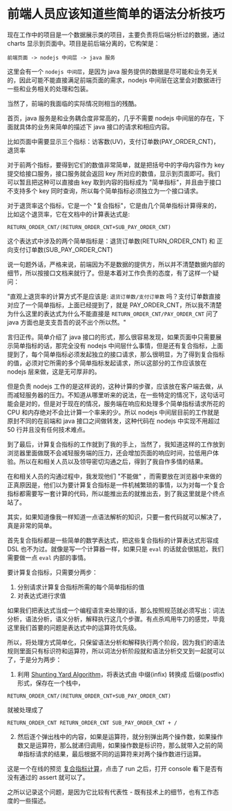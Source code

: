 <!--
{
  "title": "前端人员应该知道些简单的语法分析技巧"
}
-->
# 前端人员应该知道些简单的语法分析技巧

现在工作中的项目是一个数据展示类的项目，主要负责将后端分析过的数据，通过 charts 显示到页面中。项目是前后端分离的，它构架是：

```
前端页面 -> nodejs 中间层 -> java 服务
```

这里会有一个 `nodejs 中间层`，是因为 java 服务提供的数据是尽可能和业务无关的，因此可能不能直接满足前端页面的需求，nodejs 中间层在这里会对数据进行一些和业务相关的处理和包装。

当然了，前端的我面临的实际情况则相当的残酷。

首页，java 服务是和业务耦合度非常高的，几乎不需要 nodejs 中间层的存在，下面就具体的业务来简单的描述下 java 接口的请求和相应内容。

比如页面中需要显示三个指标：访客数(UV)，支付订单数(PAY\_ORDER\_CNT)，退货率

对于前两个指标，要得到它们的数值非常简单，就是把括号中的字母内容作为 key 提交给接口服务，接口服务就会返回 key 所对应的数值，显示到页面即可。我们可以暂且把这种可以直接由 key 取到内容的指标成为 "简单指标"，并且由于接口不支持多个 key 同时查询，所以每个简单指标必须独立为一个接口请求。

对于退货率这个指标，它是一个 "复合指标"，它是由几个简单指标计算得来的，比如这个退货率，它在文档中的计算表达式是:

```
RETURN_ORDER_CNT/(RETURN_ORDER_CNT+SUB_PAY_ORDER_CNT)
```

这个表达式中涉及的两个简单指标是：退货订单数(RETURN\_ORDER\_CNT) 和 正向支付订单数(SUB\_PAY\_ORDER\_CNT)

说一句题外话，严格来说，前端因为不是数据的提供方，所以并不清楚数据内部的细节，所以按接口文档来就行了。但是本着对工作负责的态度，有了这样一个疑问：

"直观上退货率的计算方式不是应该是: `退货订单数/支付订单数` 吗？支付订单数直接对应了一个简单指标，上面已经提到了，就是 PAY\_ORDER\_CNT，所以我不清楚为什么这里的表达式为什么不能直接是 `RETURN_ORDER_CNT/PAY_ORDER_CNT` 问了 java 方面也是支支吾吾的说不出个所以然。"

言归正传。简单介绍了 java 接口的形式，那么很容易发现，如果页面中只需要展示简单指标的话，那完全没有 nodejs 中间层什么事情，但是还有复合指标，上面提到了，每个简单指标必须发起独立的接口请求，那么很明显，为了得到复合指标的值，必须对它所需的多个简单指标发起请求，所以这部分的工作应该放在 nodejs 层来做，这是无可厚非的。

但是负责 nodejs 工作的是这样说的，这种计算的步骤，应该放在客户端去做，从而减轻服务器的压力。不知道从哪里听来的说法，在一些特定的情况下，这句话可能会是对的，但是对于现在的情况，服务端在响应和处理多个简单指标请求所花的 CPU 和内存绝对不会比计算一个率来的少。所以 nodejs 中间层目前的工作就是原封不同的在前端和 java 接口之间做转发，这种代码在 nodejs 中实现不用超过 50 行并且没有任何技术难点。

到了最后，计算复合指标的工作就到了我的手上，当然了，我知道这样的工作放到浏览器里面做既不会减轻服务端的压力，还会增加页面的响应时间，拉低用户体验。所以在和相关人员以及领导密切沟通之后，得到了我自作多情的结果。

在和相关人员的沟通过程中，我发现他们 "不能做" ，而需要放在浏览器中来做的正真原因是，他们以为要计算复合指标是一件机械繁琐的事情，以为对每一个复合指标都需要写一套计算的代码，所以能推出去的就推出去，到了我这里就是个终点站了。

其实，如果知道像我一样知道一点语法解析的知识，只要一套代码就可以解决了，真是非常的简单。

首先复合指标都是一些简单的数学表达式，把这些复合指标的计算表达式形容成 DSL 也不为过。就像是写一个计算器一样，如果只是 `eval` 的话就会很尴尬，我们需要做一点 `eval` 内部的事情。

要计算复合指标，只需要分两步：

1. 分别请求计算复合指标所需的每个简单指标的值
2. 对表达式进行求值

如果我们把表达式当成一个编程语言来处理的话，那么按照规范就必须写出：词法分析，语法分析，语义分析，解释执行这几个步骤。有点杀鸡用牛刀的感觉，毕竟这里我们首要的问题是表达式中的运算符优先级。

所以，将处理方式简单化，只保留语法分析和解释执行两个阶段，因为我们的语法规则里面只有标识符和运算符，所以词法分析阶段就和语法分析交叉到一起就可以了，于是分为两步：

1. 利用 [Shunting Yard Algorithm](https://en.wikipedia.org/wiki/Shunting-yard_algorithm)，将表达式由 中缀(infix) 转换成 后缀(postfix) 形式，保存在一个栈中，

  ```
  RETURN_ORDER_CNT/(RETURN_ORDER_CNT+SUB_PAY_ORDER_CNT)
  ```
  
  就被处理成了 
  
  ```
  RETURN_ORDER_CNT RETURN_ORDER_CNT SUB_PAY_ORDER_CNT + /
  ```
2. 然后逐个弹出栈中的内容，如果是运算符，就分别弹出两个操作数，如果操作数又是运算符，那么就递归调用，如果操作数是标识符，那么就带入之前的简单指标请求的结果，最后根据不同的运算符来对两个操作数进行运算。

这是一个在线的预览 [复合指标计算](https://jsfiddle.net/hsiaosiyuan/cr17w07q/5/)，点击了 run 之后，打开 console 看下是否有没有通过的 assert 就可以了。

之所以记录这个问题，是因为它比较有代表性 - 既有技术上的细节，也有工作态度的一些描述。

